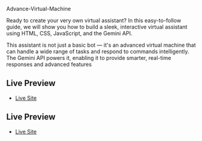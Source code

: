 Advance-Virtual-Machine

<p>Ready to create your very own virtual assistant? In this easy-to-follow guide, we will show you how to build a sleek, interactive virtual assistant using HTML, CSS, JavaScript, and the Gemini API.

This assistant is not just a basic bot — it's an advanced virtual machine that can handle a wide range of tasks and respond to commands intelligently. The Gemini API powers it, enabling it to provide smarter, real-time responses and advanced features</p>


## Live Preview
* [Live Site](https://virtuale-machine.netlify.app/)

## Live Preview
* [Live Site](https://localhost:6001/url/eiN4RzV5a)
